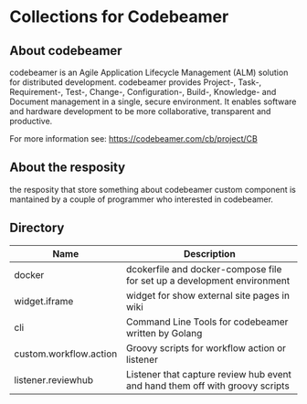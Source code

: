 # Collections for Codebeamer

## About codebeamer

codebeamer is an Agile Application Lifecycle Management (ALM) solution for distributed development.
codebeamer provides Project-, Task-, Requirement-, Test-, Change-, Configuration-, Build-, Knowledge- and Document management in a single, secure environment. It enables software and hardware development to be more collaborative, transparent and productive.

For more information see: <https://codebeamer.com/cb/project/CB>

## About the resposity

the resposity that store something about codebeamer custom component is mantained by a couple of programmer who interested in codebeamer.

## Directory

|Name|Description|
|---|---|
|docker|dcokerfile and docker-compose file for set up a development environment|
|widget.iframe|widget for show external site pages in wiki|
|cli|Command Line Tools for codebeamer written by Golang|
|custom.workflow.action|Groovy scripts for workflow action or listener|
|listener.reviewhub|Listener that capture review hub event and hand them off with groovy scripts|
